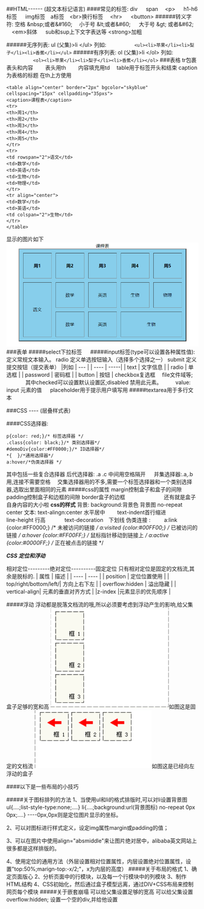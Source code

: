 ##HTML------
(超文本标记语言)
####常见的标签:
div  &emsp; span &emsp;\<p\> &emsp; h1-h6标签 &emsp; img标签&emsp;a标签&emsp;\<br\>换行标签&emsp; \<hr\> &emsp; \<button\>
######转义字符:
空格 \&nbsp\;或者\&#160\;  &emsp;小于号 \&lt\;或者\&#60\; &emsp; 大于号 \&gt\; 或者\&#62\;  &emsp;\<em\>斜体 &emsp; sub和sup上下文字表达等
\<strong\>加粗

######无序列表:
ul (父集)>li \<\/ul>
列如: &emsp;&emsp;&emsp;&emsp;&emsp;```<ul><li>苹果</li><li>梨子</li><li>香蕉</li></ul>```
######有序列表:
ol (父集)>li \<\/ol>
列如: &emsp;&emsp;&emsp;&emsp;&emsp;```<ol><li>苹果</li><li>梨子</li><li>香蕉</li></ol>```
###表格
tr包裹表头和内容 &emsp;&emsp;表头用th&emsp;&emsp; 内容填充用td &emsp;table用于标签开头和结束
caption 为表格的标题 在th上方使用
```
<table align="center" border="2px" bgcolor="skyblue" cellspacing="15px" cellpadding="35pxs">
<caption>课程表</caption>
<tr>
<th>周1</th>
<th>周2</th>
<th>周3</th>
<th>周4</th>
<th>周5</th>
</tr>
<tr>
<td rowspan="2">语文</td>
<td>数学</td>
<td>英语</td>
<td>生物</td>
<td>物理</td>
</tr>
<tr align="center">
<td>数学</td>
<td>英语</td>
<td colspan="2">生物</td>
</tr>
</table>
```
显示的图片如下
![](表格.jpg)
###表单
#####select下拉标签  &emsp;
#####input标签(type可以设置各种属性值):
	定义常规文本输入。
radio	定义单选按钮输入（选择多个选择之一）
submit	定义提交按钮（提交表单）
|列如  |   --- |
| ---- |  -----|
| text  |  文字信息 |
| radio  |  单选框 |
|      password   |    密码框   |
|    button    |    按钮    |
checkbox复选框 &emsp;file文件域等; &emsp; &emsp; &emsp;其中checked可以设置默认设置区;disabled 禁用此元素。 &emsp; &emsp;value: input 元素的值  &emsp; placeholder用于提示用户填写用
#####textarea用于多行文本

###CSS ----
(层叠样式表)

####CSS选择器:  &emsp;
```
p{color: red;}/* 标签选择器 */
.class{color: black;}/* 类别选择器*/
#demoDiv{color:#FF0000;}/* ID选择器*/
*{  }/*通用选择器*/
a:hover/*伪类选择器 */
```
其中包括一些复合选择器
后代选择器: .a .c 中间用空格隔开 &emsp;
并集选择器:.a,.b 用,连接不需要空格&emsp;
交集选择器用的不多,需要一个标签选择器和一个类别选择器,选取出里面相同的元素
#####css的属性
margin控制盒子和盒子的间隙&emsp;&emsp;padding控制盒子和边框的间隙
border盒子的边框   &emsp;&emsp;&emsp;&emsp;&emsp;&emsp;&emsp;还有就是盒子自身内容的大小啦
**css的样式**
背景: background:背景色 背景图 no-repeat center
文本: text-alingn:center 水平居中  &emsp;&emsp;text-indent首行缩进&emsp; &emsp;&emsp;&emsp;line-height 行高 &emsp; &emsp;&emsp;text-decoration&emsp;下划线
伪类连接 :&emsp; &emsp; a:link {color:#FF0000;}		/* 未被访问的链接 */
a:visited {color:#00FF00;}	/* 已被访问的链接 */
a:hover {color:#FF00FF;}	/* 鼠标指针移动到链接上 */
a:active {color:#0000FF;}	/* 正在被点击的链接 */

***CSS 定位和浮动***

相对定位---------绝对定位----------固定定位
只有相对定位是固定的文档流,其余是脱标的.
| 属性  |  描述 |
| ---- |  ---- |
| position |   定位位置使用 |
| top/right/bottom/left/|   方向上右下左 |
| overflow:hidden  |  溢出隐藏 |
| vertical-align| 元素的垂直对齐方式  |
|z-index |元素显示的优先顺序 |

#####浮动
浮动都是脱落文档流的哦,所以必须要考虑到浮动产生的影响,给父集盒子足够的宽和高
![](浮动.png)如图这是固定的文档流
![](浮动1.png)如图这是已经向左浮动的盒子

####以下是一些布局的小技巧

#####关于图标排列的方法
1、当使用ul和li的格式排版时,可以对li设置背景图 ul{….;list-style-type:none;….}
li{….;background:url(背景图标) no-repeat 0px 0px;….}
----0px,0px则是定位图片显示的坐标。

2、可以对图标进行样式定义，设定img属性margin或padding的值；

3、可以在图片中使用align=\"absmiddle\"来让图片绝对居中，alibaba英文网站上很多都是这样排版的。

4、使用定位的通用方法（外层设置相对位置属性，内层设置绝对位置属性，设置\"top:50%;marign-top:-x/2;\"，x为内层的高度）
#####关于布局的格式
1、确定页面版心
2、分析页面中的行模块，以及每一个行模块中的列模块
3、制作HTML结构
4、CSS初始化，然后通过盒子模型远离，通过DIV+CSS布局来控制网页每个模块
#####关于嵌套崩塌
可以给父集设置足够的宽高
可以给父集设置overflow:hidden;
设置一个空的div,并给他设置

